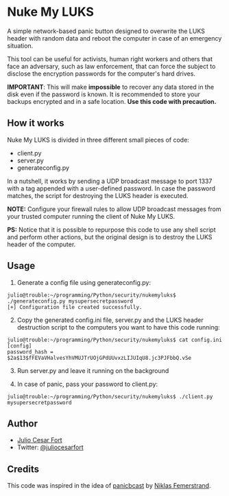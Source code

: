 # Nuke My LUKS
A simple network-based panic button designed to overwrite the LUKS header
with random data and reboot the computer in case of an emergency situation.

This tool can be useful for activists, human right workers and others that
face an adversary, such as law enforcement, that can force the subject to
disclose the encryption passwords for the computer's hard drives.

**IMPORTANT**: This will make **impossible** to recover any data stored in the disk even if the password is known. It is recommended to store your backups
encrypted and in a safe location. **Use this code with precaution.**

## How it works

Nuke My LUKS is divided in three different small pieces of code:
- client.py
- server.py
- generateconfig.py

In a nutshell, it works by sending a UDP broadcast message to port 1337 with a tag appended with a user-defined password. In case the password matches, the script for destroying the LUKS header is executed.

**NOTE:** Configure your firewall rules to allow UDP broadcast messages from your trusted computer running the client of Nuke My LUKS.

**PS:** Notice that it is possible to repurpose this code to use any shell script and perform other actions, but the original design is to destroy the LUKS header of the computer.

## Usage

1. Generate a config file using generateconfig.py:

```
julio@trouble:~/programming/Python/security/nukemyluks$ ./generateconfig.py mysupersecretpassword
[+] Configuration file created successfully.
```

2. Copy the generated config.ini file, server.py and the LUKS header destruction script to the computers you want to have this code running:
```
julio@trouble:~/programming/Python/security/nukemyluks$ cat config.ini
[config]
password_hash = $2a$13$fFEVaVHalvesYhVMUJTrUOjGPdUUvxzLIJUIqU8.jc3PJFbbQ.vSe
```
3. Run server.py and leave it running on the background

4. In case of panic, pass your password to client.py:
```
julio@trouble:~/programming/Python/security/nukemyluks$ ./client.py mysupersecretpassword
```

## Author
- [Julio Cesar Fort](http://www.whatever.io)
- Twitter: [@juliocesarfort](https://www.twitter.com/juliocesarfort)

## Credits
This code was inspired in the idea of [panicbcast](https://github.com/qnrq/panic_bcast) by [Niklas Femerstrand](http://www.qnrq.se/).
